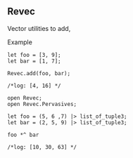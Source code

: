 ## Revec

Vector utilities to add, 

Example

```reason
let foo = [3, 9];
let bar = [1, 7];

Revec.add(foo, bar);

/*log: [4, 16] */
```

```reason
open Revec;
open Revec.Pervasives;

let foo = (5, 6 ,7) |> list_of_tuple3;
let bar = (2, 5, 9) |> list_of_tuple3;

foo *^ bar

/*log: [10, 30, 63] */
```
